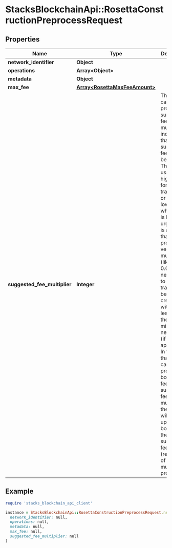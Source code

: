 # StacksBlockchainApi::RosettaConstructionPreprocessRequest

## Properties

| Name | Type | Description | Notes |
| ---- | ---- | ----------- | ----- |
| **network_identifier** | **Object** |  |  |
| **operations** | **Array&lt;Object&gt;** |  |  |
| **metadata** | **Object** |  | [optional] |
| **max_fee** | [**Array&lt;RosettaMaxFeeAmount&gt;**](RosettaMaxFeeAmount.md) |  | [optional] |
| **suggested_fee_multiplier** | **Integer** |  The caller can also provide a suggested fee multiplier to indicate that the suggested fee should be scaled. This may be used to set higher fees for urgent transactions or to pay lower fees when there is less urgency. It is assumed that providing a very low multiplier (like 0.0001) will never lead to a transaction being created with a fee less than the minimum network fee (if applicable). In the case that the caller provides both a max fee and a suggested fee multiplier, the max fee will set an upper bound on the suggested fee (regardless of the multiplier provided). | [optional] |

## Example

```ruby
require 'stacks_blockchain_api_client'

instance = StacksBlockchainApi::RosettaConstructionPreprocessRequest.new(
  network_identifier: null,
  operations: null,
  metadata: null,
  max_fee: null,
  suggested_fee_multiplier: null
)
```

